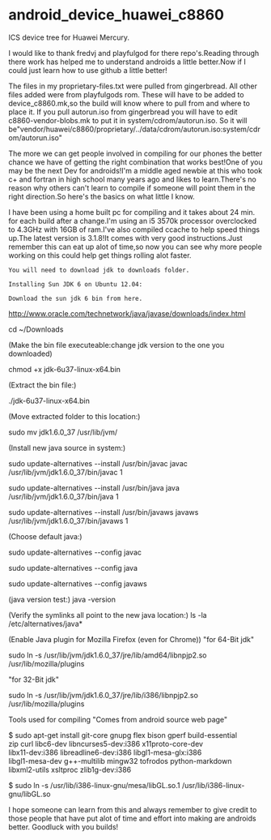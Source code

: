 android_device_huawei_c8860
===========================

ICS device tree for Huawei Mercury.

I would like to thank fredvj and playfulgod for there repo's.Reading through there work has helped me to understand androids a little better.Now if I could just learn how to use github a little better!

The files in my proprietary-files.txt were pulled from gingerbread.
All other files added were from playfulgods rom.
These will have to be added to device_c8860.mk,so the build will know where to pull from and where to place it.
If you pull autorun.iso from gingerbread you will have to edit c8860-vendor-blobs.mk to put it in system/cdrom/autorun.iso. So it will be"vendor/huawei/c8860/proprietary/../data/cdrom/autorun.iso:system/cdrom/autorun.iso"

The more we can get people involved in compiling for our phones the better chance we have of getting the right combination that works best!One of you may be the next Dev for androids!I'm a middle aged newbie at this who took c+ and fortran in high school many years ago and likes to learn.There's no reason why others can't learn to compile if someone will point them in the right direction.So here's the basics on what little I know.

I have been using a home built pc for compiling and it takes about 24 min. for each build after a change.I'm using an i5 3570k processor overclocked to 4.3GHz with 16GB of ram.I've also compiled ccache to help speed things up.The latest version is 3.1.8!It comes with very good instructions.Just remember this can eat up alot of time,so now you can see why more people working on this could help get things rolling alot faster. 

    You will need to download jdk to downloads folder.

    Installing Sun JDK 6 on Ubuntu 12.04:

    Download the sun jdk 6 bin from here.
http://www.oracle.com/technetwork/java/javase/downloads/index.html

   cd ~/Downloads

(Make the bin file executeable:change jdk version to the one you downloaded)

   chmod +x jdk-6u37-linux-x64.bin

(Extract the bin file:)

   ./jdk-6u37-linux-x64.bin

(Move extracted folder to this location:)

   sudo mv jdk1.6.0_37 /usr/lib/jvm/

(Install new java source in system:)

   sudo update-alternatives --install /usr/bin/javac javac /usr/lib/jvm/jdk1.6.0_37/bin/javac 1

   sudo update-alternatives --install /usr/bin/java java /usr/lib/jvm/jdk1.6.0_37/bin/java 1

   sudo update-alternatives --install /usr/bin/javaws javaws /usr/lib/jvm/jdk1.6.0_37/bin/javaws 1

(Choose default java:)

   sudo update-alternatives --config javac

   sudo update-alternatives --config java

   sudo update-alternatives --config javaws

(java version test:)
   java -version

(Verify the symlinks all point to the new java location:)
   ls -la /etc/alternatives/java*

(Enable Java plugin for Mozilla Firefox (even for Chrome))
"for 64-Bit jdk"

   sudo ln -s /usr/lib/jvm/jdk1.6.0_37/jre/lib/amd64/libnpjp2.so /usr/lib/mozilla/plugins

"for 32-Bit jdk"

   sudo ln -s /usr/lib/jvm/jdk1.6.0_37/jre/lib/i386/libnpjp2.so /usr/lib/mozilla/plugins

Tools used for compiling "Comes from android source web page"

$ sudo apt-get install git-core gnupg flex bison gperf build-essential \
  zip curl libc6-dev libncurses5-dev:i386 x11proto-core-dev \
  libx11-dev:i386 libreadline6-dev:i386 libgl1-mesa-glx:i386 \
  libgl1-mesa-dev g++-multilib mingw32 tofrodos python-markdown \
  libxml2-utils xsltproc zlib1g-dev:i386

$ sudo ln -s /usr/lib/i386-linux-gnu/mesa/libGL.so.1 /usr/lib/i386-linux-gnu/libGL.so
  
I hope someone can learn from this and always remember to give credit to those people that have put alot of time and effort into making are androids better.
Goodluck with you builds!
